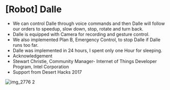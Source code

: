 # [Robot] Dalle
*  We can control Dalle through voice commands and then Dalle will follow our orders to speedup, slow down, stop, rotate and turn back.
*  Dalle is equipped with Camera for recording and gesture control.
*  We also implemented Plan B, Emergency Control, to stop Dalle if Dalle runs too far.
*  Dalle was implemented in 24 hours, I spent only one Hour for sleeping.
*  Acknowledgement
  * Stewart Christie, Community Manager- Internet of Things Developer Program, Intel Corporation
  * Support from Desert Hacks 2017


![img_2776 2](https://cloud.githubusercontent.com/assets/1461806/23820775/49080038-05dd-11e7-9f92-e87217536a80.JPG)

